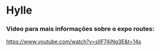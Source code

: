 # Hylle

### Video para mais informações sobre o expo routes:
https://www.youtube.com/watch?v=sIIF74jNg3E&t=14s